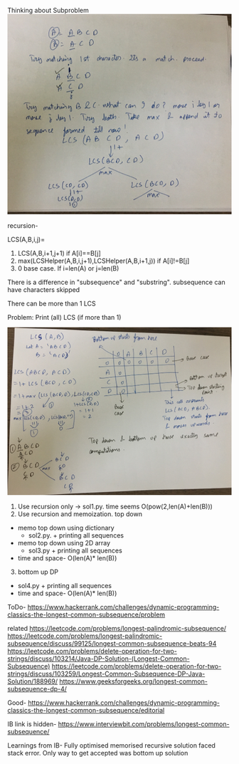 Thinking about Subproblem
![](pic2.jpg)


recursion-

LCS(A,B,i,j)=
1. LCS(A,B,i+1,j+1) if A[i]==B[j]
2. max(LCSHelper(A,B,i,j+1),LCSHelper(A,B,i+1,j)) if A[i]!=B[j]
3. 0 base case. If i=len(A) or j=len(B)

There is a difference in "subsequence" and "substring". subsequence can have characters skipped

There can be more than 1 LCS

Problem: Print (all) LCS (if more than 1)

![](pic1.jpg)

1. Use recursion only -> sol1.py. time seems O(pow(2,len(A)+len(B)))
2. Use recursion and memoization. top down
  - memo top down using dictionary
    - sol2.py. + printing all sequences
  - memo top down using 2D array
    - sol3.py + printing all sequences
  - time and space- O(len(A)* len(B))

3. bottom up DP
  - sol4.py  + printing all sequences
  - time and space- O(len(A)* len(B))

ToDo-
https://www.hackerrank.com/challenges/dynamic-programming-classics-the-longest-common-subsequence/problem


related
https://leetcode.com/problems/longest-palindromic-subsequence/
https://leetcode.com/problems/longest-palindromic-subsequence/discuss/99125/longest-common-subsequence-beats-94
https://leetcode.com/problems/delete-operation-for-two-strings/discuss/103214/Java-DP-Solution-(Longest-Common-Subsequence)
https://leetcode.com/problems/delete-operation-for-two-strings/discuss/103259/Longest-Common-Subsequence-DP-Java-Solution/188969/
https://www.geeksforgeeks.org/longest-common-subsequence-dp-4/

Good-
https://www.hackerrank.com/challenges/dynamic-programming-classics-the-longest-common-subsequence/editorial

IB link is hidden-
https://www.interviewbit.com/problems/longest-common-subsequence/

Learnings from IB-
Fully optimised memorised recursive solution faced stack error. Only way to get accepted was bottom up solution
